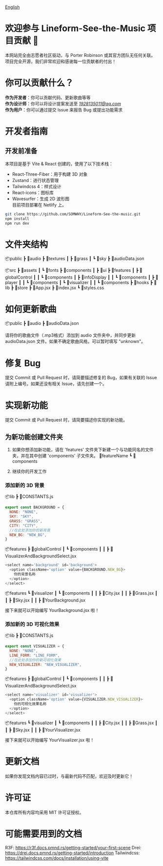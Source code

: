 [English](/docs/en/CONTRIBUTION.en.md)
# 欢迎参与 Lineform-See-the-Music 项目贡献 🎵

本网站完全由志愿者社区驱动，与 Porter Robinson 或其官方团队无任何关联。项目完全开源，我们非常欢迎和感谢每一位贡献者的付出！

# 你可以贡献什么？

**作为开发者**：你可以贡献代码、更新歌曲等等  
**作为设计师**：你可以将设计提案发送至 *1928135011@qq.com*  
**作为用户**：你可以通过提交 Issue 来报告 Bug 或提出功能需求

# 开发者指南

## 开发前准备

本项目是基于 Vite & React 创建的，使用了以下技术栈：

- React-Three-Fiber：用于构建 3D 对象
- Zustand：进行状态管理
- Tailwindcss 4：样式设计
- React-icons：图标库
- Wavesurfer：生成 2D 波形图  
目前项目部署在 Netlify 上。

```bash
git clone https://github.com/SOMWHY/Lineform-See-the-music.git
npm install
npm run dev
```

# 文件夹结构
📦public
┣ 📂audio
┣ 📂textures
┃ ┣ 📂grass
┃ ┗ 📂sky
┣ 📜audioData.json

📦src
┣ 📂assets
┃ ┗ 📂fonts
┣ 📂components
┃ ┣ 📂ui
┣ 📂features
┃ ┣ 📂globalControl
┃ ┃ ┗ 📂components
┃ ┣ 📂infoDisplay
┃ ┃ ┗ 📂components
┃ ┣ 📂player
┃ ┃ ┗ 📂components
┃ ┗ 📂visualizer
┃ ┃ ┗ 📂components
┣ 📂hooks
┣ 📂lib
┣ 📂store
┣ 📜App.jsx
┣ 📜index.jsx
┗ 📜styles.css

# 如何更新歌曲
📦public
┣ 📂audio
┣ 📜audioData.json

请将你的歌曲文件（.mp3格式）添加到 audio 文件夹中，并同步更新 audioData.json 文件。如果不确定歌曲风格，可以暂时填写 "unknown"。

# 修复 Bug
提交 Commit 或 Pull Request 时，请简要描述修复的 Bug，如果有关联的 Issue 请附上编号。如果还没有相关 Issue，请先创建一个。

# 实现新功能
提交 Commit 或 Pull Request 时，请简要描述你实现的新功能。

## 为新功能创建文件夹
1. 如果你想添加新功能，请在 'features' 文件夹下新建一个与功能同名的文件夹，并在其中创建 'components' 子文件夹。
📂featureName
┗ 📂components

2. 继续你的开发工作

### 添加新的 3D 背景
📦lib
┣ 📜CONSTANTS.js

``` js
export const BACKGROUND = {
  NONE: "NONE",
  SKY: "SKY",
  GRASS: "GRASS",
  CITY: "CITY",
  //在此处添加你的新背景
  NEW_BG: "NEW_BG",
}
```
📦features
┣ 📂globalControl
┃ ┗ 📂components
┃ ┃ ┣ 📜VisualizerAndBackgroundSelect.jsx

``` js
<select name='background' id='background'>
  <option className='option' value={BACKGROUND.NEW_BG}>
    你的背景名称
  </option>
</select>
```

📦features
┗ 📂visualizer
┃ ┗ 📂components
┃ ┃ ┣ 📜City.jsx
┃ ┃ ┣ 📜Grass.jsx
┃ ┃ ┣ 📜Sky.jsx
┃ ┃ ┣ 📜YourBackground.jsx

接下来就可以开始编写 YourBackground.jsx 啦！

### 添加新的 3D 可视化效果
📦lib
┣ 📜CONSTANTS.js

```js
export const VISUALIZER = {
  NONE: "NONE",
  LINE_FORM: "LINE_FORM",
  //在此处添加你的新可视化效果
  NEW_VISUALIZER: "NEW_VISUALIZER",
}
```
📦features
┣ 📂globalControl
┃ ┗ 📂components
┃ ┃ ┣ 📜VisualizerAndBackgroundSelect.jsx

```js
<select name='visualizer' id='visualizer'>
  <option className='option' value={VISUALIZER.NEW_VISUALIZER}>
    你的可视化效果名称
  </option>
</select>
```

📦features
┗ 📂visualizer
┃ ┗ 📂components
┃ ┃ ┣ 📜City.jsx
┃ ┃ ┣ 📜Grass.jsx
┃ ┃ ┣ 📜Sky.jsx
┃ ┃ ┣ 📜YourVisualizer.jsx

接下来就可以开始编写 YourVisualizer.jsx 啦！

# 更新文档
如果你发现文档内容已过时，与最新代码不匹配，欢迎及时更新它！

# 许可证
本仓库所有内容均采用 MIT 许可证授权。

# 可能需要用到的文档
R3F: https://r3f.docs.pmnd.rs/getting-started/your-first-scene
Drei: https://drei.docs.pmnd.rs/getting-started/introduction
Tailwindcss: https://tailwindcss.com/docs/installation/using-vite